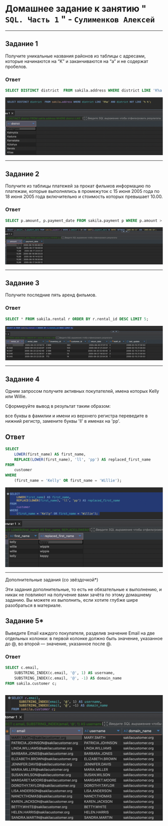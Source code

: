 # Домашнее задание к занятию " `SQL. Часть 1` " - `Сулименков Алексей`

---

## Задание 1

Получите уникальные названия районов из таблицы с адресами, которые начинаются на “K” и заканчиваются на “a” и не содержат пробелов.

### Ответ

```SQL
SELECT DISTINCT district  FROM sakila.address WHERE district LIKE 'K%a' AND district NOT LIKE '% %';
```

![district](https://github.com/biparasite/DB-12-03HW/blob/main/district.png)

---

## Задание 2

Получите из таблицы платежей за прокат фильмов информацию по платежам, которые выполнялись в промежуток с 15 июня 2005 года по 18 июня 2005 года включительно и стоимость которых превышает 10.00.

### Ответ

```SQL
SELECT p.amount, p.payment_date FROM sakila.payment p WHERE p.amount > 10 AND CAST(p.payment_date AS DATE) BETWEEN '2005-06-15' AND '2005-06-18';
```

![amount](https://github.com/biparasite/DB-12-03HW/blob/main/amount.png)

---

## Задание 3

Получите последние пять аренд фильмов.

### Ответ

```SQL
SELECT * FROM sakila.rental r ORDER BY r.rental_id DESC LIMIT 5;
```

![rental](https://github.com/biparasite/DB-12-03HW/blob/main/rental.png)

---

## Задание 4

Одним запросом получите активных покупателей, имена которых Kelly или Willie.

Сформируйте вывод в результат таким образом:

все буквы в фамилии и имени из верхнего регистра переведите в нижний регистр,
замените буквы 'll' в именах на 'pp'.

## Ответ

```SQL
SELECT
    LOWER(first_name) AS first_name,
    REPLACE(LOWER(first_name), 'll', 'pp') AS replaced_first_name
FROM
    customer
WHERE
    (first_name = 'Kelly' OR first_name = 'Willie');
```

![KellyWelly](https://github.com/biparasite/DB-12-03HW/blob/main/KellyWelly.png)

---

Дополнительные задания (со звёздочкой\*)

Эти задания дополнительные, то есть не обязательные к выполнению, и никак не повлияют на получение вами зачёта по этому домашнему заданию. Вы можете их выполнить, если хотите глубже шире разобраться в материале.

## Задание 5\*

Выведите Email каждого покупателя, разделив значение Email на две отдельных колонки: в первой колонке должно быть значение, указанное до @, во второй — значение, указанное после @.

### Ответ

```SQL
SELECT c.email, 
	SUBSTRING_INDEX(c.email, '@', 1) AS username,
	SUBSTRING_INDEX(c.email, '@', -1) AS domain_name
FROM sakila.customer c;
```
![substring](https://github.com/biparasite/DB-12-03HW/blob/main/substring.png)
---
